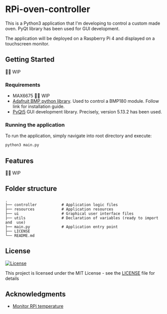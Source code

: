 # RPi-oven-controller

This is a Python3 application that I'm developing to control a custom made oven. PyQt library has been used for GUI development.

The application will be deployed on a Raspberry Pi 4 and displayed on a touchscreen monitor.

## Getting Started

:man_technologist: WIP

### Requirements

* MAX6675 :man_technologist: WIP
* [Adafruit BMP python library](https://github.com/adafruit/Adafruit_Python_BMP). Used to control a BMP180 module. Follow link for installation guide.
* [PyQt5](https://pypi.org/project/PyQt5/) GUI development library. Precisely, version 5.13.2 has been used.

### Running the application

To run the application, simply navigate into root directory and execute:

```bash
python3 main.py
```

## Features

:man_technologist: WIP
<!-- ![](header.png) -->

## Folder structure

    .
    ├── controller           # Application logic files
    ├── resources            # Application resources
    ├── ui                   # Graphical user interface files
    ├── utils                # Declaration of variables (ready to import and  use)
    ├── main.py              # Application entry point
    ├── LICENSE
    └── README.md

## License

[![License](http://img.shields.io/:license-mit-blue.svg?style=flat-square)](http://badges.mit-license.org)

This project is licensed under the MIT License - see the [LICENSE](LICENSE) file for details

## Acknowledgments

* [Monitor RPi temperature](https://github.com/Howchoo/pi-fan-controller)
